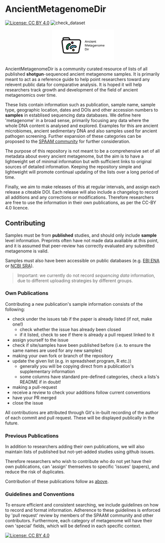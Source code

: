 # AncientMetagenomeDir


[![License: CC BY
4.0](https://img.shields.io/badge/License-CC%20BY%204.0-blue.svg)](https://creativecommons.org/licenses/by/4.0/)
![check_dataset](https://github.com/spaam-workshop/AncientMetagenomeDir/workflows/check_dataset/badge.svg)

<p align='center'>
  <img src="assets/images/spaam-AncientMetagenomeDir_socialmedia.png" width=40% >
</p>

AncientMetagenomeDir is a community curated resource of lists of all published
**shotgun**-sequenced ancient metagenome samples. It is primarily meant to act
as a reference guide to help point researchers toward any relevent public data
for comparative analysis. It is hoped it will help researchers track growth and
development of the field of ancient metagenomics over time.

These lists contain information such as publication, sample name, sample type,
geographic location, dates and DOIs and other accession numbers to **samples**
in establised sequencing data databases. We define here 'metagenome' in a broad
sense, primarily focusing any data where the whole DNA content is analysed and
explored. Examples for this are ancient microbiomes, ancient sedimentary DNA and
also samples used for ancient pathogen screening. Further expansion of these
categories can be proposed to the [SPAAM community](spaam-workshop.github.io)
for further consideration.

The purpose of this repository is not meant to be a comprehensive set of all
metadata about every ancient metagenome, but the aim is to have a lightweight
set of minimal information but with sufficient links to original sources of
detailed information. Keeping the repository simple and lightweight will promote
continual updating of the lists over a long period of time.

Finally, we aim to make releases of this at regular intervals, and assign each
release a citeable DOI. Each release will also include a changelog to record all
additions and any corrections or modifications. Therefore researchers are free
to use the information in their own publications, as per the CC-BY 4.0 licence.

## Contributing

Samples must be from **published** studies, and should only include **sample**
level information. Preprints often have not made data avaliable at this point,
and it is assumed that peer-review has correctly evaluated any submitted
metagenome is valid.

Samples must also have been accessible on public databases (e.g. [EBI
ENA](https://www.ebi.ac.uk/ena) or [NCBI
SRA](https://www.ncbi.nlm.nih.gov/sra)).

> Important: we currently do not record *sequencing data* information, due to
> different uploading strategies by different groups.

### Own Publications

Contributing a new publication's sample information consists of the following:

- check under the issues tab if the paper is already listed (if not, make one!)
  - check whether the issue has already been closed
  - if it listed, check to see if there is already a pull request linked to it
- assign yourself to the issue
- check if site/samples have been published before (i.e. to ensure the same
  names are used for any new samples)
- making your own fork or branch of the repository
- update the given list (e.g. in spreadsheet program, R etc.))
  - generally you will be copying direct from a publication's supplementary
    information
  - some columns have standard pre-defined categories, check a lists's README if
    in doubt!
- making a pull-request
- receive a review to check your additions follow current conventions
- have your PR merged
- close the issue

All contributions are attributed through Git's in-built recording of the author
of each commit and pull request. These will be displayed publically in the
future.

### Previous Publications

In addition to researchers adding their own publications, we will also maintain
lists of published but not-yet-added studies using github issues.

Therefore researchers who wish to contribute who do not yet have their own
publications, can 'assign' themselves to specific 'issues' (papers), and reduce
the risk of duplicates.

Contribution of these publications follow as [above](#own-publications).

### Guidelines and Conventions

To ensure efficient and consistent searching, we include guidelines on how to
record and format information. Adherence to these guidelines is enforced by
'pull request' review by members of the SPAAM community and other contributors.
Furthermore, each category of metagenome will have their own 'special' fields,
which will be defined in each specific context.

[![License: CC BY
4.0](https://licensebuttons.net/l/by/4.0/80x15.png)](https://creativecommons.org/licenses/by/4.0/)
